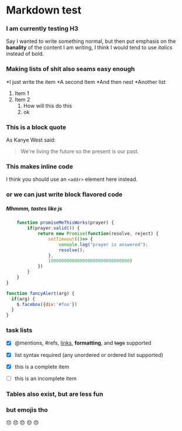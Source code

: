# Markdown test

### I am currently testing H3

Say I wanted to write something normal, but then put emphasis on the **banality** of the content I am writing, I think I would tend to use *italics* instead of bold.

### Making lists of shit also seams easy enough

*I just write the item
*A second Item
	*And then nest
	*Another list

1. Item 1
1. Item 2
	1. How will this do this
	1. ok

### This is a block quote

As Kanye West said:

> We're living the future so
> the present is our past.

### This makes inline code

I think you should use an
`<addr>` element here instead.

### or we can just write block flavored code

##### Mhmmm, tastes like js

```javascript
	function promiseMeThisWorks(prayer) {
		if(prayer.valid()) {
			return new Promise(function(resolve, reject) {
				setTimeout(()=> {
					console.log("prayer is answered");
					resolve();
				},
				1000000000000000000000000000000)
			})
		}
	}
}
```

```javascript
function fancyAlert(arg) {
  if(arg) {
    $.facebox({div:'#foo'})
  }
}
``` 


### task lists

- [x] @mentions, #refs, [links](), **formatting**, and <del>tags</del> supported
- [x] list syntax required (any unordered or ordered list supported)
- [x] this is a complete item
- [ ] this is an incomplete item


### Tables also exist, but are less fun

### but emojis tho

:disappointed:
:disappointed:
:disappointed:
:disappointed:
:disappointed: